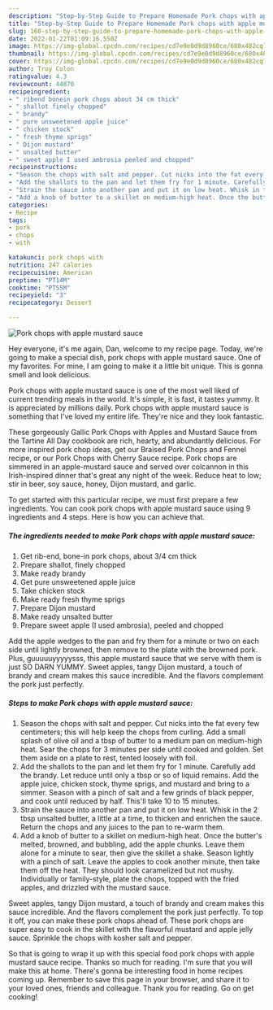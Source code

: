 ```yaml
---
description: "Step-by-Step Guide to Prepare Homemade Pork chops with apple mustard sauce"
title: "Step-by-Step Guide to Prepare Homemade Pork chops with apple mustard sauce"
slug: 160-step-by-step-guide-to-prepare-homemade-pork-chops-with-apple-mustard-sauce
date: 2022-01-22T01:09:16.550Z
image: https://img-global.cpcdn.com/recipes/cd7e9e0d9d8960ce/680x482cq70/pork-chops-with-apple-mustard-sauce-recipe-main-photo.jpg
thumbnail: https://img-global.cpcdn.com/recipes/cd7e9e0d9d8960ce/680x482cq70/pork-chops-with-apple-mustard-sauce-recipe-main-photo.jpg
cover: https://img-global.cpcdn.com/recipes/cd7e9e0d9d8960ce/680x482cq70/pork-chops-with-apple-mustard-sauce-recipe-main-photo.jpg
author: Troy Colon
ratingvalue: 4.3
reviewcount: 44870
recipeingredient:
- " ribend bonein pork chops about 34 cm thick"
- " shallot finely chopped"
- " brandy"
- " pure unsweetened apple juice"
- " chicken stock"
- " fresh thyme sprigs"
- " Dijon mustard"
- " unsalted butter"
- " sweet apple I used ambrosia peeled and chopped"
recipeinstructions:
- "Season the chops with salt and pepper. Cut nicks into the fat every few centimeters; this will help keep the chops from curling. Add a small splash of olive oil and a tbsp of butter to a medium pan on medium-high heat. Sear the chops for 3 minutes per side until cooked and golden. Set them aside on a plate to rest, tented loosely with foil."
- "Add the shallots to the pan and let them fry for 1 minute. Carefully add the brandy. Let reduce until only a tbsp or so of liquid remains. Add the apple juice, chicken stock, thyme sprigs, and mustard and bring to a simmer. Season with a pinch of salt and a few grinds of black pepper, and cook until reduced by half. This&#39;ll take 10 to 15 minutes."
- "Strain the sauce into another pan and put it on low heat. Whisk in the 2 tbsp unsalted butter, a little at a time, to thicken and enrichen the sauce. Return the chops and any juices to the pan to re-warm them."
- "Add a knob of butter to a skillet on medium-high heat. Once the butter&#39;s melted, browned, and bubbling, add the apple chunks. Leave them alone for a minute to sear, then give the skillet a shake. Season lightly with a pinch of salt. Leave the apples to cook another minute, then take them off the heat. They should look caramelized but not mushy. Individually or family-style, plate the chops, topped with the fried apples, and drizzled with the mustard sauce."
categories:
- Recipe
tags:
- pork
- chops
- with

katakunci: pork chops with 
nutrition: 247 calories
recipecuisine: American
preptime: "PT14M"
cooktime: "PT55M"
recipeyield: "3"
recipecategory: Dessert

---
```



![Pork chops with apple mustard sauce](https://img-global.cpcdn.com/recipes/cd7e9e0d9d8960ce/680x482cq70/pork-chops-with-apple-mustard-sauce-recipe-main-photo.jpg)

Hey everyone, it's me again, Dan, welcome to my recipe page. Today, we're going to make a special dish, pork chops with apple mustard sauce. One of my favorites. For mine, I am going to make it a little bit unique. This is gonna smell and look delicious.

Pork chops with apple mustard sauce is one of the most well liked of current trending meals in the world. It's simple, it is fast, it tastes yummy. It is appreciated by millions daily. Pork chops with apple mustard sauce is something that I've loved my entire life. They're nice and they look fantastic.

These gorgeously Gallic Pork Chops with Apples and Mustard Sauce from the Tartine All Day cookbook are rich, hearty, and abundantly delicious. For more inspired pork chop ideas, get our Braised Pork Chops and Fennel recipe, or our Pork Chops with Cherry Sauce recipe. Pork chops are simmered in an apple-mustard sauce and served over colcannon in this Irish-inspired dinner that&#39;s great any night of the week. Reduce heat to low; stir in beer, soy sauce, honey, Dijon mustard, and garlic.


To get started with this particular recipe, we must first prepare a few ingredients. You can cook pork chops with apple mustard sauce using 9 ingredients and 4 steps. Here is how you can achieve that.

<!--inarticleads1-->

##### The ingredients needed to make Pork chops with apple mustard sauce:

1. Get  rib-end, bone-in pork chops, about 3/4 cm thick
1. Prepare  shallot, finely chopped
1. Make ready  brandy
1. Get  pure unsweetened apple juice
1. Take  chicken stock
1. Make ready  fresh thyme sprigs
1. Prepare  Dijon mustard
1. Make ready  unsalted butter
1. Prepare  sweet apple (I used ambrosia), peeled and chopped


Add the apple wedges to the pan and fry them for a minute or two on each side until lightly browned, then remove to the plate with the browned pork. Plus, guuuuuyyyyysss, this apple mustard sauce that we serve with them is just SO DARN YUMMY. Sweet apples, tangy Dijon mustard, a touch of brandy and cream makes this sauce incredible. And the flavors complement the pork just perfectly. 

<!--inarticleads2-->

##### Steps to make Pork chops with apple mustard sauce:

1. Season the chops with salt and pepper. Cut nicks into the fat every few centimeters; this will help keep the chops from curling. Add a small splash of olive oil and a tbsp of butter to a medium pan on medium-high heat. Sear the chops for 3 minutes per side until cooked and golden. Set them aside on a plate to rest, tented loosely with foil.
1. Add the shallots to the pan and let them fry for 1 minute. Carefully add the brandy. Let reduce until only a tbsp or so of liquid remains. Add the apple juice, chicken stock, thyme sprigs, and mustard and bring to a simmer. Season with a pinch of salt and a few grinds of black pepper, and cook until reduced by half. This&#39;ll take 10 to 15 minutes.
1. Strain the sauce into another pan and put it on low heat. Whisk in the 2 tbsp unsalted butter, a little at a time, to thicken and enrichen the sauce. Return the chops and any juices to the pan to re-warm them.
1. Add a knob of butter to a skillet on medium-high heat. Once the butter&#39;s melted, browned, and bubbling, add the apple chunks. Leave them alone for a minute to sear, then give the skillet a shake. Season lightly with a pinch of salt. Leave the apples to cook another minute, then take them off the heat. They should look caramelized but not mushy. Individually or family-style, plate the chops, topped with the fried apples, and drizzled with the mustard sauce.


Sweet apples, tangy Dijon mustard, a touch of brandy and cream makes this sauce incredible. And the flavors complement the pork just perfectly. To top it off, you can make these pork chops ahead of. These pork chops are super easy to cook in the skillet with the flavorful mustard and apple jelly sauce. Sprinkle the chops with kosher salt and pepper. 

So that is going to wrap it up with this special food pork chops with apple mustard sauce recipe. Thanks so much for reading. I'm sure that you will make this at home. There's gonna be interesting food in home recipes coming up. Remember to save this page in your browser, and share it to your loved ones, friends and colleague. Thank you for reading. Go on get cooking!
